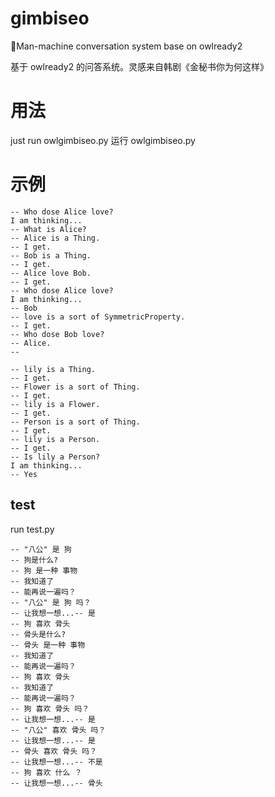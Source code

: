 # gimbiseo
🤖Man-machine conversation system base on owlready2 

基于 owlready2 的问答系统。灵感来自韩剧《金秘书你为何这样》


# 用法
just run owlgimbiseo.py
运行 owlgimbiseo.py

# 示例
```
-- Who dose Alice love?
I am thinking...
-- What is Alice?
-- Alice is a Thing.
-- I get.
-- Bob is a Thing.
-- I get.
-- Alice love Bob.
-- I get.
-- Who dose Alice love?
I am thinking...
-- Bob
-- love is a sort of SymmetricProperty.
-- I get.
-- Who dose Bob love?
-- Alice.
--
```

```
-- lily is a Thing.
-- I get.
-- Flower is a sort of Thing.
-- I get.
-- lily is a Flower.
-- I get.
-- Person is a sort of Thing.
-- I get.
-- lily is a Person.
-- I get.
-- Is lily a Person?
I am thinking...
-- Yes
```

## test
run test.py

    -- "八公" 是 狗
    -- 狗是什么?
    -- 狗 是一种 事物
    -- 我知道了
    -- 能再说一遍吗？
    -- "八公" 是 狗 吗？
    -- 让我想一想...-- 是
    -- 狗 喜欢 骨头
    -- 骨头是什么?
    -- 骨头 是一种 事物
    -- 我知道了
    -- 能再说一遍吗？
    -- 狗 喜欢 骨头
    -- 我知道了
    -- 能再说一遍吗？
    -- 狗 喜欢 骨头 吗？
    -- 让我想一想...-- 是
    -- "八公" 喜欢 骨头 吗？
    -- 让我想一想...-- 是
    -- 骨头 喜欢 骨头 吗？
    -- 让我想一想...-- 不是
    -- 狗 喜欢 什么 ？
    -- 让我想一想...-- 骨头
